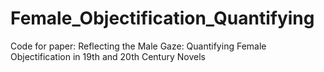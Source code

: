 # Female_Objectification_Quantifying
Code for paper: Reflecting the Male Gaze: Quantifying Female Objectification in 19th and 20th Century Novels

